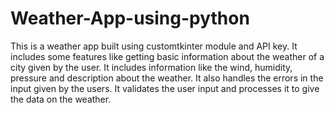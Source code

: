 # Weather-App-using-python
This is a weather app built using customtkinter module and API key. It includes some features like getting basic information about the weather of a city given by the user. It includes information like the wind, humidity, pressure and description about the weather.
It also handles the errors in the input given by the users. It validates the user input and processes it to give the data on the weather.
